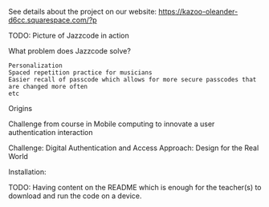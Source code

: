 See details about the project on our website: https://kazoo-oleander-d6cc.squarespace.com/?p

TODO: Picture of Jazzcode in action

What problem does Jazzcode solve?

    Personalization
    Spaced repetition practice for musicians
    Easier recall of passcode which allows for more secure passcodes that are changed more often
    etc

Origins

Challenge from course in Mobile computing to innovate a user authentication interaction

Challenge: Digital Authentication and Access Approach: Design for the Real World

Installation:

TODO: Having content on the README which is enough for the teacher(s) to download and run the code on a device.
